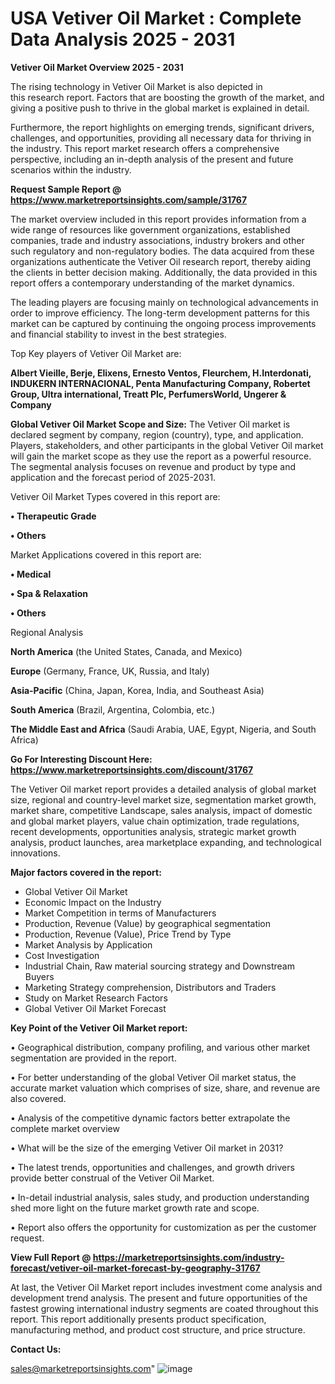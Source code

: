  # USA Vetiver Oil Market : Complete Data Analysis 2025 - 2031

<Strong> Vetiver Oil Market Overview 2025 - 2031</strong>

The rising technology in Vetiver Oil Market is also depicted in this research report. Factors that are boosting the growth of the market, and giving a positive push to thrive in the global market is explained in detail.

Furthermore, the report highlights on emerging trends, significant drivers, challenges, and opportunities, providing all necessary data for thriving in the industry. This report market research offers a comprehensive perspective, including an in-depth analysis of the present and future scenarios within the industry.

<strong>Request Sample Report @ <a href=https://www.marketreportsinsights.com/sample/31767>https://www.marketreportsinsights.com/sample/31767</a></strong>

The market overview included in this report provides information from a wide range of resources like government organizations, established companies, trade and industry associations, industry brokers and other such regulatory and non-regulatory bodies. The data acquired from these organizations authenticate the Vetiver Oil research report, thereby aiding the clients in better decision making. Additionally, the data provided in this report offers a contemporary understanding of the market dynamics.

The leading players are focusing mainly on technological advancements in order to improve efficiency. The long-term development patterns for this market can be captured by continuing the ongoing process improvements and financial stability to invest in the best strategies.

Top Key players of Vetiver Oil Market are:

<strong>Albert Vieille, Berje, Elixens, Ernesto Ventos, Fleurchem, H.Interdonati, INDUKERN INTERNACIONAL, Penta Manufacturing Company, Robertet Group, Ultra international, Treatt Plc, PerfumersWorld, Ungerer & Company</strong>

<strong><b>Global Vetiver Oil Market Scope and Size:</b></strong>
The Vetiver Oil market is declared segment by company, region (country), type, and application. Players, stakeholders, and other participants in the global Vetiver Oil market will gain the market scope as they use the report as a powerful resource. The segmental analysis focuses on revenue and product by type and application and the forecast period of 2025-2031.

Vetiver Oil Market Types covered in this report are:

<strong>• Therapeutic Grade

• Others</strong>

Market Applications covered in this report are:

<strong>• Medical

• Spa & Relaxation

• Others</strong> 

Regional Analysis

<strong>North America</strong> (the United States, Canada, and Mexico)

<strong>Europe</strong> (Germany, France, UK, Russia, and Italy)

<strong>Asia-Pacific</strong> (China, Japan, Korea, India, and Southeast Asia)

<strong>South America</strong> (Brazil, Argentina, Colombia, etc.)

<strong>The Middle East and Africa</strong> (Saudi Arabia, UAE, Egypt, Nigeria, and South Africa)

<strong>Go For Interesting Discount Here: <a href=https://www.marketreportsinsights.com/discount/31767>https://www.marketreportsinsights.com/discount/31767</a></strong>

The Vetiver Oil market report provides a detailed analysis of global market size, regional and country-level market size, segmentation market growth, market share, competitive Landscape, sales analysis, impact of domestic and global market players, value chain optimization, trade regulations, recent developments, opportunities analysis, strategic market growth analysis, product launches, area marketplace expanding, and technological innovations.

<strong><b>Major factors covered in the report:</b></strong>
<ul>
  <li>Global Vetiver Oil Market </li>
  <li>Economic Impact on the Industry</li>
  <li>Market Competition in terms of Manufacturers</li>
  <li>Production, Revenue (Value) by geographical segmentation</li>
  <li>Production, Revenue (Value), Price Trend by Type</li>
  <li>Market Analysis by Application</li>
  <li>Cost Investigation</li>
  <li>Industrial Chain, Raw material sourcing strategy and Downstream Buyers</li>
  <li>Marketing Strategy comprehension, Distributors and Traders</li>
  <li>Study on Market Research Factors</li>
  <li>Global Vetiver Oil Market Forecast</li>
</ul>

<strong><b>Key Point of the Vetiver Oil Market report:</b></strong>

• Geographical distribution, company profiling, and various other market segmentation are provided in the report.

• For better understanding of the global Vetiver Oil market status, the accurate market valuation which comprises of size, share, and revenue are also covered.

• Analysis of the competitive dynamic factors better extrapolate the complete market overview

• What will be the size of the emerging Vetiver Oil market in 2031?

• The latest trends, opportunities and challenges, and growth drivers provide better construal of the Vetiver Oil Market.

• In-detail industrial analysis, sales study, and production understanding shed more light on the future market growth rate and scope.

• Report also offers the opportunity for customization as per the customer request.

<strong><b>View Full Report @ <a href=https://marketreportsinsights.com/industry-forecast/vetiver-oil-market-forecast-by-geography-31767>https://marketreportsinsights.com/industry-forecast/vetiver-oil-market-forecast-by-geography-31767</a></b></strong>


At last, the Vetiver Oil Market report includes investment come analysis and development trend analysis. The present and future opportunities of the fastest growing international industry segments are coated throughout this report. This report additionally presents product specification, manufacturing method, and product cost structure, and price structure.

<strong>Contact Us:</strong>

sales@marketreportsinsights.com"
![image](https://github.com/user-attachments/assets/7e5ea6af-5541-4c0b-bca8-ce9957145286)
